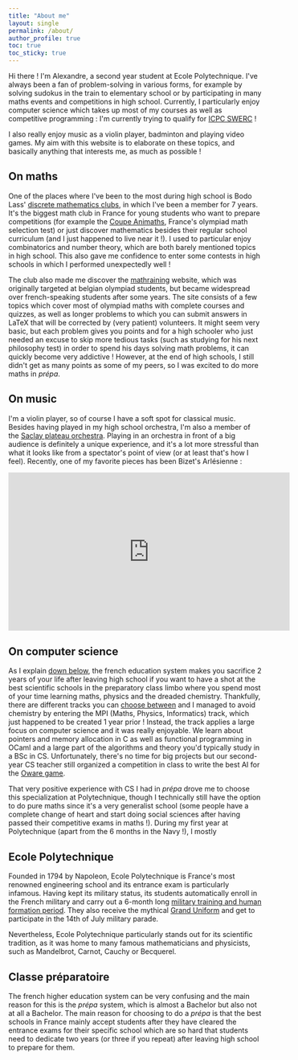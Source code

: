 ```yaml
---
title: "About me"
layout: single
permalink: /about/
author_profile: true
toc: true
toc_sticky: true
---
```


Hi there ! I'm Alexandre, a second year student at Ecole Polytechnique. I've always been a fan of problem-solving in various forms, for example by solving sudokus in the train to elementary school or by participating in many maths events and competitions in high school. Currently, I particularly enjoy computer science which takes up most of my courses as well as competitive programming : I'm currently trying to qualify for [ICPC SWERC](http://www.swerc.eu) ! 

I also really enjoy music as a violin player, badminton and playing video games. My aim with this website is to elaborate on these topics, and basically anything that interests me, as much as possible !

## On maths

One of the places where I've been to the most during high school is Bodo Lass' [discrete mathematics clubs](https://math.univ-lyon1.fr/~lass/club.html), in which I've been a member for 7 years. It's the biggest math club in France for young students who want to prepare competitions (for example the [Coupe Animaths](https://maths-olympiques.fr/?cat=16), France's olympiad math selection test) or just discover mathematics besides their regular school curriculum (and I just happened to live near it !). I used to particular enjoy combinatorics and number theory, which are both barely mentioned topics in high school. This also gave me confidence to enter some contests in high schools in which I performed unexpectedly well !

The club also made me discover the [mathraining](mathraining.be) website, which was originally targeted at belgian olympiad students, but became widespread over french-speaking students after some years. The site consists of a few topics which cover most of olympiad maths with complete courses and quizzes, as well as longer problems to which you can submit answers in LaTeX that will be corrected by (very patient) volunteers. It might seem very basic, but each problem gives you points and for a high schooler who just needed an excuse to skip more tedious tasks (such as studying for his next philosophy test) in order to spend his days solving math problems, it can quickly become very addictive ! However, at the end of high schools, I still didn't get as many points as some of my peers, so I was excited to do more maths in *prépa*.

## On music

I'm a violin player, so of course I have a soft spot for classical music. Besides having played in my high school orchestra, I'm also a member of the [Saclay plateau orchestra](orchestres-plateau-saclay.fr). Playing in an orchestra in front of a big audience is definitely a unique experience, and it's a lot more stressful than what it looks like from a spectator's point of view (or at least that's how I feel). Recently, one of my favorite pieces has been Bizet's Arlésienne : 

<iframe width="560" height="315" src="https://www.youtube.com/embed/hBlNa9_RCNw?si=IVA-fn6IznynXamJ" title="YouTube video player" frameborder="0" allow="accelerometer; autoplay; clipboard-write; encrypted-media; gyroscope; picture-in-picture; web-share" referrerpolicy="strict-origin-when-cross-origin" allowfullscreen></iframe>

## On computer science

As I explain [down below](#classe-préparatoire), the french education system makes you sacrifice 2 years of your life after leaving high school if you want to have a shot at the best scientific schools in the preparatory class limbo where you spend most of your time learning maths, physics and the dreaded chemistry. Thankfully, there are different tracks you can [choose between](https://www.onisep.fr/formation/apres-le-bac-les-etudes-superieures/les-principales-filieres-d-etudes-superieures/les-cpge-classes-preparatoires-aux-grandes-ecoles/les-prepas-scientifiques) and I managed to avoid chemistry by entering the MPI (Maths, Physics, Informatics) track, which just happened to be created 1 year prior ! Instead, the track applies a large focus on computer science and it was really enjoyable. We learn about pointers and memory allocation in C as well as functional programming in OCaml and a large part of the algorithms and theory you'd typically study in a BSc in CS. Unfortunately, there's no time for big projects but our second-year CS teacher still organized a competition in class to write the best AI for the [Oware game](https://en.wikipedia.org/wiki/Oware).

That very positive experience with CS I had in *prépa* drove me to choose this specialization at Polytechnique, though I technically still have the option to do pure maths since it's a very generalist school (some people have a complete change of heart and start doing social sciences after having passed their competitive exams in maths !). During my first year at Polytechnique (apart from the 6 months in the Navy !), I mostly 

## Ecole Polytechnique

Founded in 1794 by Napoleon, Ecole Polytechnique is France's most renowned engineering school and its entrance exam is particularly infamous. Having kept its military status, its students automatically enroll in the French military and carry out a 6-month long [military training and human formation period](https://programmes.polytechnique.edu/en/ingenieur-polytechnicien-program/program-details/year-1-of-the-ingenieur-polytechnicien-program). They also receive the mythical [Grand Uniform](https://en.wikipedia.org/wiki/Grand_Uniform_of_the_%C3%89cole_Polytechnique) and get to participate in the 14th of July military parade.

Nevertheless, Ecole Polytechnique particularly stands out for its scientific tradition, as it was home to many famous mathematicians and physicists, such as Mandelbrot, Carnot, Cauchy or Becquerel.

## Classe préparatoire

The french higher education system can be very confusing and the main reason for this is the *prépa* system, which is almost a Bachelor but also not at all a Bachelor. The main reason for choosing to do a *prépa* is that the best schools in France mainly accept students after they have cleared the entrance exams for their specific school which are so hard that students need to dedicate two years (or three if you repeat) after leaving high school to prepare for them.   